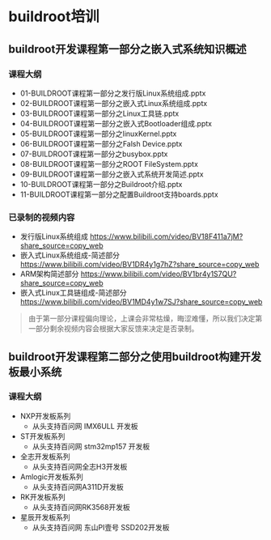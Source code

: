 # buildroot培训
## buildroot开发课程第一部分之嵌入式系统知识概述
### 课程大纲
* 01-BUILDROOT课程第一部分之发行版Linux系统组成.pptx
* 02-BUILDROOT课程第一部分之嵌入式Linux系统组成.pptx
* 03-BUILDROOT课程第一部分之Linux工具链.pptx
* 04-BUILDROOT课程第一部分之嵌入式Bootloader组成.pptx
* 05-BUILDROOT课程第一部分之linuxKernel.pptx
* 06-BUILDROOT课程第一部分之Falsh Device.pptx
* 07-BUILDROOT课程第一部分之busybox.pptx
* 08-BUILDROOT课程第一部分之ROOT FileSystem.pptx
* 09-BUILDROOT课程第一部分之嵌入式系统开发简述.pptx
* 10-BUILDROOT课程第一部分之Buildroot介绍.pptx
* 11-BUILDROOT课程第一部分之配置Buildroot支持boards.pptx
### 已录制的视频内容
* 发行版Linux系统组成 https://www.bilibili.com/video/BV18F411a7jM?share_source=copy_web
* 嵌入式Linux系统组成-简述部分 https://www.bilibili.com/video/BV1DR4y1g7hZ?share_source=copy_web
* ARM架构简述部分 https://www.bilibili.com/video/BV1br4y1S7QU?share_source=copy_web
* 嵌入式Linux工具链组成-简述部分 https://www.bilibili.com/video/BV1MD4y1w7SJ?share_source=copy_web

> 由于第一部分课程偏向理论，上课会非常枯燥，晦涩难懂，所以我们决定第一部分剩余视频内容会根据大家反馈来决定是否录制。

## buildroot开发课程第二部分之使用buildroot构建开发板最小系统
### 课程大纲
* NXP开发板系列
  * 从头支持百问网 IMX6ULL 开发板
* ST开发板系列  
  * 从头支持百问网 stm32mp157 开发板
* 全志开发板系列
  * 从头支持百问网全志H3开发板
* Amlogic开发板系列 
  * 从头支持百问网A311D开发板
* RK开发板系列 
  * 从头支持百问网RK3568开发板
* 星辰开发板系列  
  * 从头支持百问网 东山PI壹号 SSD202开发板
